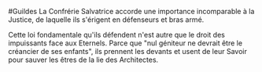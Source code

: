 #Guildes 
La Confrérie Salvatrice accorde une importance incomparable à la Justice, de laquelle ils s'érigent en défenseurs et bras armé.  
  
Cette loi fondamentale qu'ils défendent n'est autre que le droit des impuissants face aux Eternels. Parce que "nul géniteur ne devrait être le créancier de ses enfants", ils prennent les devants et usent de leur Savoir pour sauver les êtres de la lie des Architectes.